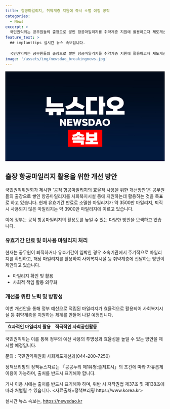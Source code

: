 ```yaml
---
title: 항공마일리지, 취약계층 지원에 즉시 소멸 예정 공적
categories:
  - News
excerpt: >
  국민권익위는 공무원들의 출장으로 쌓인 항공마일리지를 취약계층 지원에 활용하고자 제도개선을 권고했다. 지난 해 49개 중앙행정기관과 243개 지방자치단체에서 약 3500만 마일리지가 만료되며 소멸된 것으로 나타나면서, 이를 사회복지시설 등에 전달하는 방식을 제안했다. 이를 통해 공공성과 효과성을 높일 수 있는 방안을 모색할 것으로 전망된다. (출처: 정책브리핑)
feature_text: >
  ## implanttips 실시간 뉴스 속보입니다.

  국민권익위는 공무원들의 출장으로 쌓인 항공마일리지를 취약계층 지원에 활용하고자 제도개선을 권고했다. 지난 해 49개 중앙행정기관과 243개 지방자치단체에서 약 3500만 마일리지가 만료되며 소멸된 것으로 나타나면서, 이를 사회복지시설 등에 전달하는 방식을 제안했다. 이를 통해 공공성과 효과성을 높일 수 있는 방안을 모색할 것으로 전망된다. (출처: 정책브리핑)
image: '/assets/img/newsdao_breakingnews.jpg'
---
```


<p><img src="/assets/img/newsdao_breakingnews.jpg" alt="implanttips 속보" /></p>

<h2 data-ke-size="size26">출장 항공마일리지 활용을 위한 개선 방안</h2>

<p>국민권익위원회가 제시한 '공적 항공마일리지의 효율적 사용을 위한 개선방안'은 공무원들의 출장으로 쌓인 항공마일리지를 사회복지시설 등에 지원하는데 활용하는 것을 목표로 하고 있습니다. 현재 유효기간 만료로 소멸한 마일리지가 약 3500만 마일리지, 퇴직 시 사용되지 않은 마일리지는 약 3900만 마일리지에 이르고 있습니다.</p>

<p data-ke-size="size16">이에 정부는 공적 항공마일리지의 활용도를 높일 수 있는 다양한 방안을 모색하고 있습니다.</p>

<h3 data-ke-size="size24">유효기간 만료 및 미사용 마일리지 처리</h3>

<p>현재는 공무원이 퇴직하거나 유효기간이 임박한 경우 소속기관에서 주기적으로 마일리지를 확인하고, 해당 마일리지를 활용하여 사회복지시설 등 취약계층에 전달하는 방안이 제안되고 있습니다.</p>

<ul>
  <li>마일리지 확인 및 활용</li>
  <li>사회적 책임 활동 의무화</li>
</ul>

<h3 data-ke-size="size24">개선을 위한 노력 및 방향성</h3>

<p>이번 개선안을 통해 정부 예산으로 적립된 마일리지가 효율적으로 활용되어 사회복지시설 등 취약계층을 지원하는 체계를 만들어 나갈 예정입니다.</p>

<table>
    <tr>
        <td style="text-align: center; height: 17px;"><b>효과적인 마일리지 활용</b></td>
        <td style="text-align: center; height: 17px;"><b>적극적인 사회공헌활동</b></td>
    </tr>
</table>

<p>국민권익위는 이를 통해 정부의 예산 사용의 투명성과 효율성을 높일 수 있는 방안을 제시할 예정입니다.</p>

<p data-ke-size="size16">문의 : 국민권익위원회 사회제도개선과(044-200-7250)</p>

<p data-ke-size="size16">정책브리핑의 정책뉴스자료는 「공공누리 제1유형:출처표시」의 조건에 따라 자유롭게 이용이 가능하며, 출처를 반드시 표기해야 합니다.</p>

<p data-ke-size="size16">기사 이용 시에는 출처를 반드시 표기해야 하며, 위반 시 저작권법 제37조 및 제138조에 따라 처벌될 수 있습니다. <자료출처=정책브리핑 https://www.korea.kr></p>
실시간 뉴스 속보는, <a href="https://newsdao.kr" rel="dofollow">https://newsdao.kr</a>


